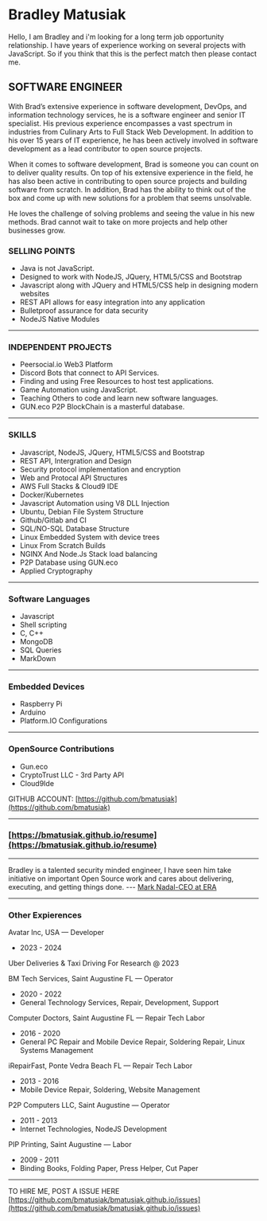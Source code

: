 # Bradley Matusiak
Hello, I am Bradley and i'm looking for a long term job opportunity relationship.
I have years of experience working on several projects with JavaScript. So if you think that this is the perfect match then please contact me.

## SOFTWARE ENGINEER

With Brad’s extensive experience in software development, DevOps, and information technology services, he is a software engineer and senior IT specialist. His previous experience encompasses a vast spectrum in industries from Culinary Arts to Full Stack Web Development. In addition to his over 15 years of IT experience, he has been actively involved in software development as a lead contributor to open source projects.

When it comes to software development, Brad is someone you can count on to deliver quality results. On top of his extensive experience in the field, he has also been active in contributing to open source projects and building software from scratch. In addition, Brad has the ability to think out of the box and come up with new solutions for a problem that seems unsolvable. 

He loves the challenge of solving problems and seeing the value in his new methods. Brad cannot wait to take on more projects and help other businesses grow.

### SELLING POINTS

- Java is not JavaScript.
- Designed to work with NodeJS, JQuery, HTML5/CSS and Bootstrap
- Javascript along with JQuery and HTML5/CSS help in designing modern websites
- REST API allows for easy integration into any application
- Bulletproof assurance for data security
- NodeJS Native Modules

---

<div style="page-break-after: always;"></div>

### INDEPENDENT PROJECTS
- Peersocial.io Web3 Platform
- Discord Bots that connect to API Services. 
- Finding and using Free Resources to host test applications.
- Game Automation using JavaScript.
- Teaching Others to code and learn new software languages.
- GUN.eco P2P BlockChain is a masterful database.

---

### SKILLS
- Javascript, NodeJS, JQuery, HTML5/CSS and Bootstrap 
- REST API, Intergration and Design
- Security protocol implementation and encryption
- Web and Protocal API Structures 
- AWS Full Stacks & Cloud9 IDE
- Docker/Kubernetes
- Javascript Automation using V8 DLL Injection
- Ubuntu, Debian File System Structure
- Github/Gitlab and CI
- SQL/NO-SQL Database Structure
- Linux Embedded  System with device trees
- Linux From Scratch Builds
- NGINX And Node.Js Stack load balancing
- P2P Database using GUN.eco
- Applied Cryptography

---

### Software Languages
- Javascript
- Shell scripting
- C, C++
- MongoDB
- SQL Queries 
- MarkDown

---

### Embedded Devices
- Raspberry Pi
- Arduino
- Platform.IO Configurations

---

### OpenSource Contributions

- Gun.eco
- CryptoTrust LLC - 3rd Party API
- Cloud9Ide

GITHUB ACCOUNT:  [https://github.com/bmatusiak](https://github.com/bmatusiak)

---

### [https://bmatusiak.github.io/resume](https://bmatusiak.github.io/resume)

---

Bradley is a talented security minded engineer, I have seen him take initiative on important Open Source work and cares about delivering, executing, and getting things done.   --- [Mark Nadal-CEO at ERA](https://github.com/amark)

---

### Other Expierences 

Avatar Inc, USA — Developer
- 2023 - 2024
<!-- - React -->

Uber Deliveries & Taxi Driving For Research @ 2023

BM Tech Services, Saint Augustine FL — Operator
- 2020 - 2022
- General Technology Services, Repair, Development, Support

Computer Doctors, Saint Augustine FL — Repair Tech Labor
- 2016 - 2020
- General PC Repair and Mobile Device Repair, Soldering Repair, Linux Systems Management


iRepairFast, Ponte Vedra Beach FL — Repair Tech Labor
- 2013 - 2016
- Mobile Device Repair, Soldering, Website Management


P2P Computers LLC, Saint Augustine — Operator
- 2011 -  2013
- Internet Technologies, NodeJS Development


PIP Printing, Saint Augustine — Labor
- 2009 - 2011
- Binding Books, Folding Paper, Press Helper, Cut Paper

---

TO HIRE ME, POST A ISSUE HERE [https://github.com/bmatusiak/bmatusiak.github.io/issues](https://github.com/bmatusiak/bmatusiak.github.io/issues)

